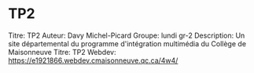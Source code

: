 # TP2
Titre: TP2
Auteur: Davy Michel-Picard
Groupe: lundi gr-2
Description: Un site départemental du programme d'intégration multimédia du Collège de Maisonneuve
Titre: TP2
Webdev: https://e1921866.webdev.cmaisonneuve.qc.ca/4w4/
